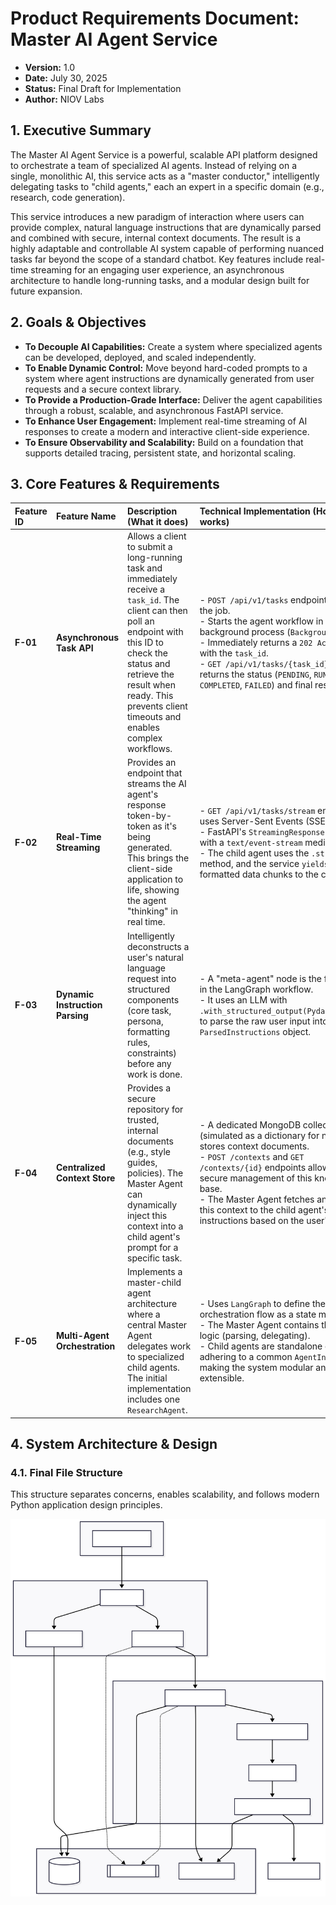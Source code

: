 # Product Requirements Document: Master AI Agent Service

- **Version:** 1.0
- **Date:** July 30, 2025
- **Status:** Final Draft for Implementation
- **Author:** NIOV Labs

## 1. Executive Summary

The Master AI Agent Service is a powerful, scalable API platform designed to orchestrate a team of specialized AI agents. Instead of relying on a single, monolithic AI, this service acts as a "master conductor," intelligently delegating tasks to "child agents," each an expert in a specific domain (e.g., research, code generation).

This service introduces a new paradigm of interaction where users can provide complex, natural language instructions that are dynamically parsed and combined with secure, internal context documents. The result is a highly adaptable and controllable AI system capable of performing nuanced tasks far beyond the scope of a standard chatbot. Key features include real-time streaming for an engaging user experience, an asynchronous architecture to handle long-running tasks, and a modular design built for future expansion.

## 2. Goals & Objectives

*   **To Decouple AI Capabilities:** Create a system where specialized agents can be developed, deployed, and scaled independently.
*   **To Enable Dynamic Control:** Move beyond hard-coded prompts to a system where agent instructions are dynamically generated from user requests and a secure context library.
*   **To Provide a Production-Grade Interface:** Deliver the agent capabilities through a robust, scalable, and asynchronous FastAPI service.
*   **To Enhance User Engagement:** Implement real-time streaming of AI responses to create a modern and interactive client-side experience.
*   **To Ensure Observability and Scalability:** Build on a foundation that supports detailed tracing, persistent state, and horizontal scaling.

## 3. Core Features & Requirements

| Feature ID | Feature Name | Description (What it does) | Technical Implementation (How it works) |
| :--- | :--- | :--- | :--- |
| **F-01** | **Asynchronous Task API** | Allows a client to submit a long-running task and immediately receive a `task_id`. The client can then poll an endpoint with this ID to check the status and retrieve the result when ready. This prevents client timeouts and enables complex workflows. | - `POST /api/v1/tasks` endpoint accepts the job.<br>- Starts the agent workflow in a background process (`BackgroundTasks`).<br>- Immediately returns a `202 Accepted` with the `task_id`.<br>- `GET /api/v1/tasks/{task_id}` endpoint returns the status (`PENDING`, `RUNNING`, `COMPLETED`, `FAILED`) and final result. |
| **F-02** | **Real-Time Streaming** | Provides an endpoint that streams the AI agent's response token-by-token as it's being generated. This brings the client-side application to life, showing the agent "thinking" in real time. | - `GET /api/v1/tasks/stream` endpoint uses Server-Sent Events (SSE).<br>- FastAPI's `StreamingResponse` is used with a `text/event-stream` media type.<br>- The child agent uses the `.stream()` method, and the service `yields` formatted data chunks to the client. |
| **F-03** | **Dynamic Instruction Parsing** | Intelligently deconstructs a user's natural language request into structured components (core task, persona, formatting rules, constraints) before any work is done. | - A "meta-agent" node is the first step in the LangGraph workflow.<br>- It uses an LLM with `.with_structured_output(PydanticModel)` to parse the raw user input into a `ParsedInstructions` object. |
| **F-04** | **Centralized Context Store** | Provides a secure repository for trusted, internal documents (e.g., style guides, policies). The Master Agent can dynamically inject this context into a child agent's prompt for a specific task. | - A dedicated MongoDB collection (simulated as a dictionary for now) stores context documents.<br>- `POST /contexts` and `GET /contexts/{id}` endpoints allow for secure management of this knowledge base.<br>- The Master Agent fetches and adds this context to the child agent's instructions based on the user's request. |
| **F-05** | **Multi-Agent Orchestration** | Implements a master-child agent architecture where a central Master Agent delegates work to specialized child agents. The initial implementation includes one `ResearchAgent`. | - Uses `LangGraph` to define the orchestration flow as a state machine.<br>- The Master Agent contains the graph logic (parsing, delegating).<br>- Child agents are standalone classes adhering to a common `AgentInterface`, making the system modular and extensible. |

## 4. System Architecture & Design

### 4.1. Final File Structure

This structure separates concerns, enables scalability, and follows modern Python application design principles.

![Structure](./docs/ai-flow-tech.svg)
